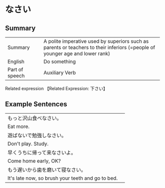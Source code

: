 # なさい

## Summary

<table><tr>   <td>Summary<td>   <td>A polite imperative used by superiors such as parents or teachers to their inferiors (=people of younger age and lower rank)</td><tr><tr>   <td>English<td>   <td>Do something</td><tr><tr>   <td>Part of speech<td>   <td>Auxiliary Verb</td><tr></table><tr>   <td>Related expression<td>   <td>【Related Expression: 下さい】</td><tr></table></table>

## Example Sentences

<table><tr><td>もっと沢山食べなさい。<td><tr><tr><td>Eat more.<td><tr><tr><td>遊ばないで勉強しなさい。<td><tr><tr><td>Don't play. Study.<td><tr><tr><td>早くうちに帰って来なさいよ。<td><tr><tr><td>Come home early, OK?<td><tr><tr><td>もう遅いから歯を磨いて寝なさい。<td><tr><tr><td>It's late now, so brush your teeth and go to bed.<td><tr></table>


